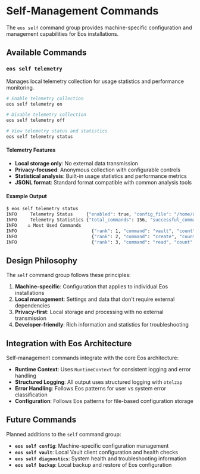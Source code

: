 # Self-Management Commands

The `eos self` command group provides machine-specific configuration and management capabilities for Eos installations.

## Available Commands

### `eos self telemetry`

Manages local telemetry collection for usage statistics and performance monitoring.

```bash
# Enable telemetry collection
eos self telemetry on

# Disable telemetry collection  
eos self telemetry off

# View telemetry status and statistics
eos self telemetry status
```

#### Telemetry Features

- **Local storage only**: No external data transmission
- **Privacy-focused**: Anonymous collection with configurable controls
- **Statistical analysis**: Built-in usage statistics and performance metrics
- **JSONL format**: Standard format compatible with common analysis tools

#### Example Output

```bash
$ eos self telemetry status
INFO     Telemetry Status     {"enabled": true, "config_file": "/home/user/.eos/telemetry_on", "data_file": "/var/log/eos/telemetry.jsonl"}
INFO     Telemetry Statistics {"total_commands": 156, "successful_commands": 142, "failed_commands": 14, "success_rate_percent": 91.0, "file_size": "45.2 KB", "oldest_entry": "2024-06-20 10:30:15", "newest_entry": "2024-06-23 16:45:22"}
INFO    🔝 Most Used Commands
INFO                            {"rank": 1, "command": "vault", "count": 45}
INFO                            {"rank": 2, "command": "create", "count": 32}
INFO                            {"rank": 3, "command": "read", "count": 28}
```

## Design Philosophy

The `self` command group follows these principles:

1. **Machine-specific**: Configuration that applies to individual Eos installations
2. **Local management**: Settings and data that don't require external dependencies
3. **Privacy-first**: Local storage and processing with no external transmission
4. **Developer-friendly**: Rich information and statistics for troubleshooting

## Integration with Eos Architecture

Self-management commands integrate with the core Eos architecture:

- **Runtime Context**: Uses `RuntimeContext` for consistent logging and error handling
- **Structured Logging**: All output uses structured logging with `otelzap`
- **Error Handling**: Follows Eos patterns for user vs system error classification
- **Configuration**: Follows Eos patterns for file-based configuration storage

## Future Commands

Planned additions to the `self` command group:

- **`eos self config`**: Machine-specific configuration management
- **`eos self vault`**: Local Vault client configuration and health checks
- **`eos self diagnostics`**: System health and troubleshooting information
- **`eos self backup`**: Local backup and restore of Eos configuration
